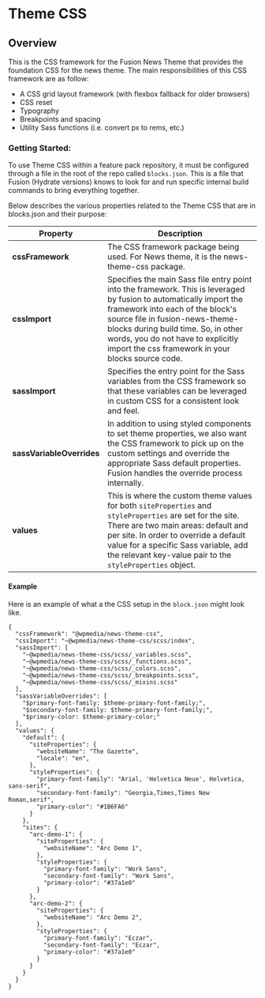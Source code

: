 # Theme CSS
## Overview
This is the CSS framework for the Fusion News Theme that provides the foundation CSS for the news theme. The main responsibilities of this CSS framework are as follow:
- A CSS grid layout framework (with flexbox fallback for older browsers)
- CSS reset
- Typography
- Breakpoints and spacing
- Utility Sass functions (i.e. convert px to rems, etc.)

### Getting Started:
To use Theme CSS within a feature pack repository, it must be configured through a file in the root of the repo called `blocks.json`. This is a file that Fusion (Hydrate versions) knows to
look for and run specific internal build commands to bring everything
together.

Below describes the various properties related to the Theme CSS that are in blocks.json and their
purpose:

| **Property**   |  **Description** |
|---|---|
| **cssFramework** |  The CSS framework package being used. For News theme, it is the news-theme-css package. |
| **cssImport**   |  Specifies the main Sass file entry point into the framework. This is leveraged by fusion to automatically import the framework into each of the block's source file in fusion-news-theme-blocks during build time. So, in other words, you do not have to explicitly import the css framework in your blocks source code. |
| **sassImport**   |  Specifies the entry point for the Sass variables from the CSS framework so that these variables can be leveraged in custom CSS for a consistent look and feel. |
| **sassVariableOverrides**   | In addition to using styled components to set theme properties, we also want the CSS framework to pick up on the custom settings and override the appropriate Sass default properties. Fusion handles the override process internally.  |
| **values** | This is where the custom theme values for both `siteProperties` and `styleProperties` are set for the site. There are two main areas: default and per site. In order to override a default value for a specific Sass variable, add the relevant key-value pair to the `styleProperties` object.  |

#### Example

Here is an example of what a the CSS setup in the `block.json` might look like.

```
{
  "cssFramework": "@wpmedia/news-theme-css",
  "cssImport": "~@wpmedia/news-theme-css/scss/index",
  "sassImport": [
    "~@wpmedia/news-theme-css/scss/_variables.scss",
    "~@wpmedia/news-theme-css/scss/_functions.scss",
    "~@wpmedia/news-theme-css/scss/_colors.scss",
    "~@wpmedia/news-theme-css/scss/_breakpoints.scss",
    "~@wpmedia/news-theme-css/scss/_mixins.scss"
  ],
  "sassVariableOverrides": [
    "$primary-font-family: $theme-primary-font-family;",
    "$secondary-font-family: $theme-primary-font-family;",
    "$primary-color: $theme-primary-color;"
  ],
  "values": {
    "default": {
      "siteProperties": {
        "websiteName": "The Gazette",
        "locale": "en",
      },
      "styleProperties": {
        "primary-font-family": "Arial, 'Helvetica Neue', Helvetica, sans-serif",
        "secondary-font-family": "Georgia,Times,Times New Roman,serif",
        "primary-color": "#1B6FA6"
      }
    },
    "sites": {
      "arc-demo-1": {
        "siteProperties": {
          "websiteName": "Arc Demo 1",
        },
        "styleProperties": {
          "primary-font-family": "Work Sans",
          "secondary-font-family": "Work Sans",
          "primary-color": "#37a1e0"
        }
      },
      "arc-demo-2": {
        "siteProperties": {
          "websiteName": "Arc Demo 2",
        },
        "styleProperties": {
          "primary-font-family": "Eczar",
          "secondary-font-family": "Eczar",
          "primary-color": "#37a1e0"
        }
      }
    }
  }
}
```